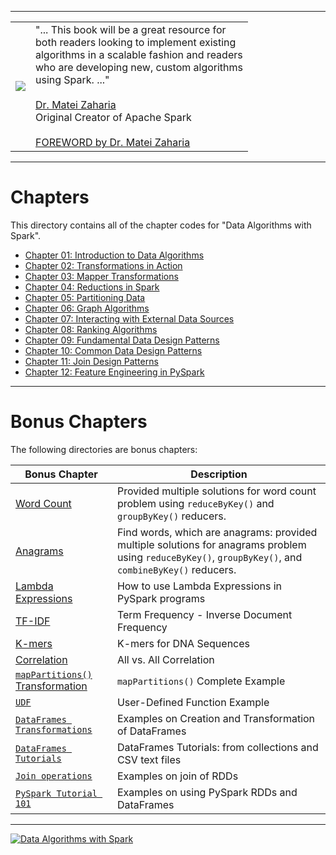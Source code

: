 -------

<table>
<tr>
<td>
<a href="https://www.oreilly.com/library/view/data-algorithms-with/9781492082378/">
<img src="https://learning.oreilly.com/library/cover/9781492082378/250w/">
</a>
</td>
<td>
"... This  book  will be a  great resource for <br>
both readers looking  to  implement  existing <br>
algorithms in a scalable fashion and readers <br>
who are developing new, custom algorithms  <br>
using Spark. ..." <br>
<br>
<a href="https://cs.stanford.edu/people/matei/">Dr. Matei Zaharia</a><br>
Original Creator of Apache Spark <br>
<br>
<a href="https://github.com/mahmoudparsian/data-algorithms-with-spark/blob/master/docs/FOREWORD_by_Dr_Matei_Zaharia.md">FOREWORD by Dr. Matei Zaharia</a><br>
</td>
</tr>   
</table>

------

# Chapters

This directory contains all of the chapter codes for "Data Algorithms with Spark".

* [Chapter 01: Introduction to Data Algorithms](./chap01/)
* [Chapter 02: Transformations in Action](./chap02/)
* [Chapter 03: Mapper Transformations](./chap03/)
* [Chapter 04: Reductions in Spark](./chap04/)
* [Chapter 05: Partitioning Data](./chap05/)
* [Chapter 06: Graph Algorithms](./chap06/)
* [Chapter 07: Interacting with External Data Sources](./chap07/)
* [Chapter 08: Ranking Algorithms](./chap08/)
* [Chapter 09: Fundamental Data Design Patterns](./chap09/)
* [Chapter 10: Common Data Design Patterns](./chap10/)
* [Chapter 11: Join Design Patterns](./chap11/)
* [Chapter 12: Feature Engineering in PySpark](./chap12/)


----

# Bonus Chapters

The following directories are bonus chapters:

  
| Bonus Chapter                               | Description  |
|---------------------------------------------|--------------|
| [Word Count](./bonus_chapters/wordcount/)                  | Provided multiple solutions for word count problem using `reduceByKey()` and `groupByKey()` reducers.  |
| [Anagrams](./bonus_chapters/anagrams/)                     | Find words, which are anagrams: provided multiple solutions for anagrams problem using `reduceByKey()`, `groupByKey()`, and `combineByKey()` reducers. |
| [Lambda Expressions](./lambda_expressions/) | How to use Lambda Expressions in PySpark programs |
| [TF-IDF](./bonus_chapters/TF-IDF/)                         | Term Frequency - Inverse Document Frequency |
| [K-mers](./bonus_chapters/k-mers/)                         | K-mers for DNA Sequences |
| [Correlation](./bonus_chapters/correlation/)               | All vs. All Correlation |
| [`mapPartitions()` Transformation](./bonus_chapters/mappartitions/) | `mapPartitions()` Complete Example  |
| [`UDF`](./bonus_chapters/UDF/) | User-Defined Function Example  |
| [`DataFrames Transformations`](./bonus_chapters/dataframes/) | Examples on Creation and Transformation of DataFrames |
| [`DataFrames Tutorials`](./bonus_chapters/dataframes/) | DataFrames Tutorials: from collections and CSV text files |
| [`Join operations`](./bonus_chapters/join/) | Examples on join of RDDs |
| [`PySpark Tutorial 101`](./bonus_chapters/pyspark_tutorial/) | Examples on using PySpark RDDs and DataFrames |

-----

<a href="https://www.oreilly.com/library/view/data-algorithms-with/9781492082378/">
    <img
        alt="Data Algorithms with Spark"
        src="../images/data_algorithms_with_spark.jpg"
>